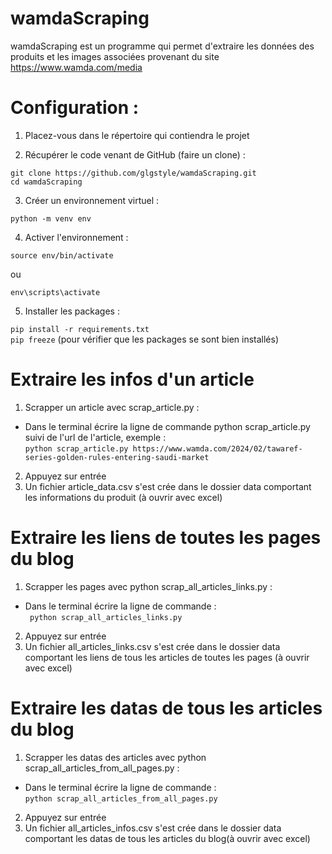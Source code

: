 # wamdaScraping

wamdaScraping est un programme qui permet d'extraire les données des produits et les images associées provenant du site https://www.wamda.com/media

# Configuration :

1. Placez-vous dans le répertoire qui contiendra le projet 
  
2. Récupérer le code venant de GitHub (faire un clone) :  
```
git clone https://github.com/glgstyle/wamdaScraping.git
cd wamdaScraping
```
3. Créer un environnement virtuel : 

```python -m venv env```

4. Activer l'environnement :  

```source env/bin/activate ```

ou 

```env\scripts\activate```

5. Installer les packages :

```pip install -r requirements.txt```  
```pip freeze``` (pour vérifier que les packages se sont bien installés)

# Extraire les infos d'un article

1. Scrapper un article avec scrap_article.py :
- Dans le terminal écrire la ligne de commande python scrap_article.py suivi de l'url de l'article, exemple :  
```python scrap_article.py https://www.wamda.com/2024/02/tawaref-series-golden-rules-entering-saudi-market```
2. Appuyez sur entrée
3. Un fichier article_data.csv s'est crée dans le dossier data comportant les informations du produit (à ouvrir avec excel)

# Extraire les liens de toutes les pages du blog

1. Scrapper les pages avec python scrap_all_articles_links.py :
- Dans le terminal écrire la ligne de commande :  
``` python scrap_all_articles_links.py```
2. Appuyez sur entrée
3. Un fichier all_articles_links.csv s'est crée dans le dossier data comportant les liens de tous les articles de toutes les pages (à ouvrir avec excel)

# Extraire les datas de tous les articles du blog

1. Scrapper les datas des articles avec python scrap_all_articles_from_all_pages.py :
- Dans le terminal écrire la ligne de commande :  
```python scrap_all_articles_from_all_pages.py```
2. Appuyez sur entrée
3. Un fichier all_articles_infos.csv s'est crée dans le dossier data comportant les datas de tous les articles du blog(à ouvrir avec excel)